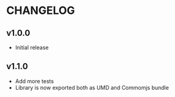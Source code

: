# CHANGELOG

## v1.0.0

- Initial release

## v1.1.0

- Add more tests
- Library is now exported both as UMD and Commomjs bundle
